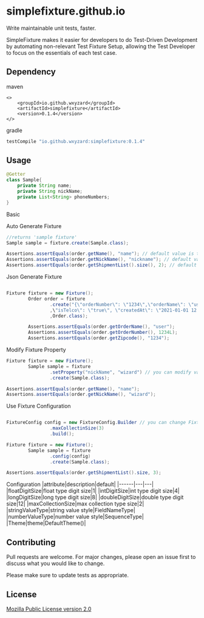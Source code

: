 # simplefixture.github.io
Write maintainable unit tests, faster.

SimpleFixture makes it easier for developers to do Test-Driven Development by automating non-relevant Test Fixture Setup, allowing the Test Developer to focus on the essentials of each test case.


## Dependency

maven
```maven
<>
    <groupId>io.github.wxyzard</groupId>
    <artifactId>simplefixture</artifactId>
    <version>0.1.4</version>
</>
```

gradle
```gradle
testCompile "io.github.wxyzard:simplefixture:0.1.4"
```

## Usage

```java
@Getter
class Sample{
    private String name;
    private String nickName;
    private List<String> phoneNumbers;
}


```

Basic 

Auto Generate Fixture
```java
//returns 'sample fixture'
Sample sample = fixture.create(Sample.class);

Assertions.assertEquals(order.getName(), "name"); // default value is the same as the field name.
Assertions.assertEquals(order.getNickName(), "nickname"); // default value is all lowcase
Assertions.assertEquals(order.getShipmentList().size(), 2); // default Collection size is 2

```

Json Generate Fixture
```java

Fixture fixture = new Fixture();
        Order order = fixture
                .create("{\"orderNumber\": \"1234\",\"orderName\": \"user\",\"zipcode\": \"1234\"
                ,\"isTelco\": \"true\", \"createdAt\": \"2021-01-01 12:00:00\", \"updatedAt\": \"2021-01-01 12:00:00\"}"
                ,Order.class);

        Assertions.assertEquals(order.getOrderName(), "user");
        Assertions.assertEquals(order.getOrderNumber(), 1234L);
        Assertions.assertEquals(order.getZipcode(), "1234");


```

Modify Fixture Property
```java
Fixture fixture = new Fixture();
        Sample sample = fixture
                .setProperty("nickName", "wizard") // you can modify values
                .create(Sample.class);

Assertions.assertEquals(order.getName(), "name");
Assertions.assertEquals(order.getNickName(), "wizard"); 

```

Use Fixture Configuration
```java

FixtureConfig config = new FixtureConfig.Builder // you can change Fixture configuration
                .maxCollectinSize(3)
                .build();

Fixture fixture = new Fixture();
        Sample sample = fixture
                .config(config) 
                .create(Sample.class); 

Assertions.assertEquals(order.getShipmentList().size, 3); 


```




Configuration
|attribute|description|default|
|------|---|---|
|floatDigitSize|float type digit size|1|
|intDigitSize|int type digit size|4|
|longDigitSize|long type digit size|8|
|doubleDigitSize|double type digit size|12|
|maxCollectionSize|max collection type size|2|
|stringValueType|string value style|FieldNameType|
|numberValueType|number value style|SequenceType|
|Theme|theme|DefaultTheme()|


## Contributing
Pull requests are welcome. For major changes, please open an issue first to discuss what you would like to change.

Please make sure to update tests as appropriate.

## License
[Mozilla Public License version 2.0](https://www.mozilla.org/en-US/MPL/2.0/)

